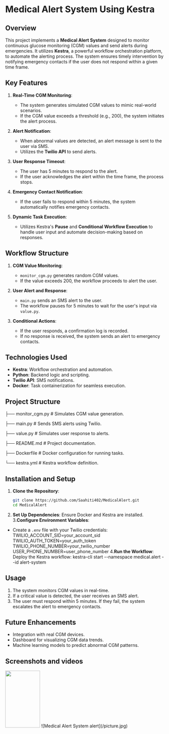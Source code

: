 # Medical Alert System Using Kestra

## Overview

This project implements a **Medical Alert System** designed to monitor continuous glucose monitoring (CGM) values and send alerts during emergencies. It utilizes **Kestra**, a powerful workflow orchestration platform, to automate the alerting process. The system ensures timely intervention by notifying emergency contacts if the user does not respond within a given time frame.

## Key Features

1. **Real-Time CGM Monitoring**: 
   - The system generates simulated CGM values to mimic real-world scenarios.
   - If the CGM value exceeds a threshold (e.g., 200), the system initiates the alert process.

2. **Alert Notification**:
   - When abnormal values are detected, an alert message is sent to the user via SMS.
   - Utilizes the **Twilio API** to send alerts.

3. **User Response Timeout**:
   - The user has 5 minutes to respond to the alert.
   - If the user acknowledges the alert within the time frame, the process stops.

4. **Emergency Contact Notification**:
   - If the user fails to respond within 5 minutes, the system automatically notifies emergency contacts.

5. **Dynamic Task Execution**:
   - Utilizes Kestra's **Pause** and **Conditional Workflow Execution** to handle user input and automate decision-making based on responses.

## Workflow Structure

1. **CGM Value Monitoring**:
   - `monitor_cgm.py` generates random CGM values.
   - If the value exceeds 200, the workflow proceeds to alert the user.

2. **User Alert and Response**:
   - `main.py` sends an SMS alert to the user.
   - The workflow pauses for 5 minutes to wait for the user's input via `value.py`.

3. **Conditional Actions**:
   - If the user responds, a confirmation log is recorded.
   - If no response is received, the system sends an alert to emergency contacts.

## Technologies Used

- **Kestra**: Workflow orchestration and automation.
- **Python**: Backend logic and scripting.
- **Twilio API**: SMS notifications.
- **Docker**: Task containerization for seamless execution.

## Project Structure
├── monitor_cgm.py       # Simulates CGM value generation.

├── main.py              # Sends SMS alerts using Twilio.

├── value.py             # Simulates user response to alerts.

├── README.md            # Project documentation.

├── Dockerfile           # Docker configuration for running tasks.

└── kestra.yml           # Kestra workflow definition.

## Installation and Setup

1. **Clone the Repository**:
   ```bash
   git clone https://github.com/Saahiti402/MedicalAlert.git
   cd MedicalAlert
2. **Set Up Dependencies**:
Ensure Docker and Kestra are installed.
3.**Configure Environment Variables**:

- Create a `.env` file with your Twilio credentials:
  TWILIO_ACCOUNT_SID=your_account_sid
  TWILIO_AUTH_TOKEN=your_auth_token
  TWILIO_PHONE_NUMBER=your_twilio_number
  USER_PHONE_NUMBER=user_phone_number
4.**Run the Workflow**:
Deploy the Kestra workflow:
kestra-cli start --namespace medical.alert --id alert-system

## Usage

1. The system monitors CGM values in real-time.
2. If a critical value is detected, the user receives an SMS alert.
3. The user must respond within 5 minutes. If they fail, the system escalates the alert to emergency contacts.


## Future Enhancements

- Integration with real CGM devices.
- Dashboard for visualizing CGM data trends.
- Machine learning models to predict abnormal CGM patterns.

## Screenshots and videos
<img src="/picture.jpg" width="110" height="180">
![Medical Alert System alert](/picture.jpg)

